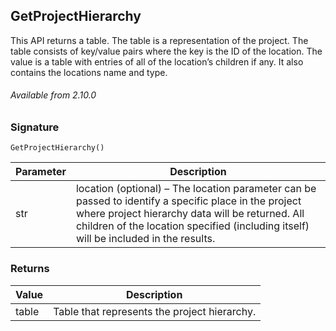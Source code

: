 ## GetProjectHierarchy

This API returns a table. The table is a representation of the project. The table consists of key/value pairs where the key is the ID of the location. The value is a table with entries of all of the location’s children if any. It also contains the locations name and type. 

###### Available from 2.10.0


### Signature

`GetProjectHierarchy()`


| Parameter | Description |
| --- | --- |
| str | location (optional) – The location parameter can be passed to identify a specific place in the project where project hierarchy data will be returned. All children of the location specified (including itself) will be included in the results.|


### Returns

| Value | Description |
| --- | --- |
table | Table that represents the project hierarchy.